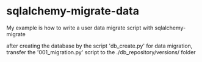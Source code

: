 # sqlalchemy-migrate-data
My example is how to write a user data migrate script with sqlalchemy-migrate

after creating the database by the script 'db_create.py' for data migration, transfer the '001_migration.py' script to the ./db_repository/versions/ folder
